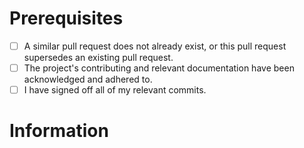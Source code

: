 # Prerequisites
<!-- Change [ ] to [x] to check the boxes -->
- [ ] A similar pull request does not already exist, or this pull request supersedes an existing pull request.
- [ ] The project's contributing and relevant documentation have been acknowledged and adhered to.
- [ ] I have signed off all of my relevant commits.

<!-- Closes issue #0 --> <!-- Uncomment if applicable -->

# Information
<!-- What this pull request changes, why said changes are relevant, etc. -->
